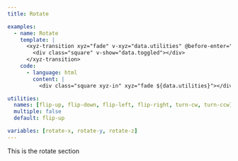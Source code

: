 ```yaml
---
title: Rotate

examples:
  - name: Rotate
    template: |
      <xyz-transition xyz="fade" v-xyz="data.utilities" @before-enter="data.before" @before-leave="data.before" @after-enter="data.after" @after-leave="data.after">
        <div class="square" v-show="data.toggled"></div>
      </xyz-transition>
    code:
      - language: html
        content: |
          <div class="square xyz-in" xyz="fade ${data.utilities}"></div>

utilities:
  names: [flip-up, flip-down, flip-left, flip-right, turn-cw, turn-ccw]
  multiple: false
  default: flip-up

variables: [rotate-x, rotate-y, rotate-z]
---
```


This is the rotate section
